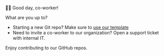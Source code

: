 🙋‍♂️ Good day, co-worker!

What are you up to?

- Starting a new Git repo? Make sure to [use our template](https://github.com/CoditEU/template)
- Need to invite a co-worker to our organization? Open a support ticket with internal IT.

Enjoy contributing to our GitHub repos.
